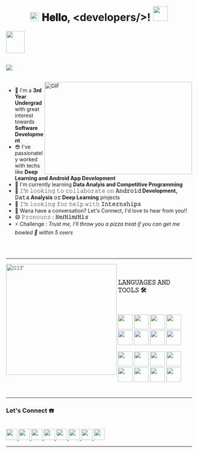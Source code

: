 <h1 align="center">
  <a target="_blank">
    <img src="https://user-images.githubusercontent.com/55103824/126672357-5b3b1108-3fbf-4d30-ae7e-6a179d303066.gif" width="24px" style="max-width:100%;">
  </a>
  𝐇𝐞𝐥𝐥𝐨, &lt;developers/&gt;!
  <a target="_blank">
    <img src="https://user-images.githubusercontent.com/55103824/126672592-732b09e4-6bc2-45a3-9ea9-b6052a0c5178.gif" width="40px" />
  </a>
</h1>


<a href="https://drive.google.com/file/d/1KcASAo1b7qQyb1AwNz4sbou8TC6ZDAGv/view?usp=sharing">
    <code><img height="60" width="50" src="https://user-images.githubusercontent.com/55103824/126861944-b31ec399-1cd7-4c03-ab84-d8ce90d1740c.jpg"/></code>
</a>
<br/>
<br/>

![](https://komarev.com/ghpvc/?username=SamarpanDas&color=green&label=Profile+Views)


<br/>


<a target="_blank">
  <img align="right" height="250" width="400" alt="GIF" src="https://user-images.githubusercontent.com/55103824/126675884-5f8616b3-0f8b-4dc7-996f-e0239b9897c0.gif">
</a>


- 🔭 I'm a **3rd Year Undergrad** with great interest towards **Software Development**
- 😎 I've passionately worked with techs like **Deep Learning and Android App Development**
- 🌱 I'm currently learning **Data Analyis and Competitive Programming**
- 👯 𝙸’𝚖 𝚕𝚘𝚘𝚔𝚒𝚗𝚐 𝚝𝚘 𝚌𝚘𝚕𝚕𝚊𝚋𝚘𝚛𝚊𝚝𝚎 𝚘𝚗 **𝙰𝚗𝚍𝚛𝚘𝚒𝚍 Development, 𝙳𝚊𝚝𝚊 Analysis 𝚘𝚛 Deep Learning** projects
- 🤔 𝙸’𝚖 𝚕𝚘𝚘𝚔𝚒𝚗𝚐 𝚏𝚘𝚛 𝚑𝚎𝚕𝚙 𝚠𝚒𝚝𝚑 **𝙸𝚗𝚝𝚎𝚛𝚗𝚜𝚑𝚒𝚙𝚜**
- 💬 Wana have a conversation? Let's Connect, I'd love to hear from you!!
- 😄 𝙿𝚛𝚘𝚗𝚘𝚞𝚗𝚜 : **𝙷𝚎/𝙷𝚒𝚖/𝙷𝚒𝚜**
- ⚡ Challenge : *Trust me, I'll throw you a pizza treat if you can get me bowled 🏏 within 5 overs* 

<br/>
<br/>

---


<a target="_blank"><img align="left" height="300" width="300" alt="𝙶𝙸𝙵" src="https://user-images.githubusercontent.com/55103824/126682427-4f2ebfa7-ce7a-446e-8340-4082ae411fc6.gif"></a>
<br/>



### 𝙻𝙰𝙽𝙶𝚄𝙰𝙶𝙴𝚂 𝙰𝙽𝙳 𝚃𝙾𝙾𝙻𝚂  🛠 
<br/>
<br/>
<code><img height="40" width="40" src="https://user-images.githubusercontent.com/55103824/126678407-3cef3943-3f19-4072-88a0-98700c66a93a.png"></code>
<code><img height="40" width="40" src="https://user-images.githubusercontent.com/55103824/126678809-e1c6cdad-d983-4060-8f78-bb4d1bb2f8af.png"></code>
<code><img height="40" width="40" src="https://user-images.githubusercontent.com/55103824/126681938-ea38204c-1649-4d8b-ae0e-c26eb75e414f.png"></code>
<code><img height="40" width="40" src="https://user-images.githubusercontent.com/55103824/126679454-429dca1d-e867-487f-83f1-7f364ac14ce3.jpg"></code>
<code><img height="40" width="40" src="https://user-images.githubusercontent.com/55103824/126682080-97f81bc9-8da8-4041-a34a-36c2355dd034.png"></code>
<code><img height="40" width="40" src="https://user-images.githubusercontent.com/55103824/126678934-4362f422-e70b-4832-93c6-ddc52f13ddf3.png"></code>
<code><img height="40" width="40" src="https://user-images.githubusercontent.com/55103824/126679307-45264a97-1fbe-46ea-a759-c38472cebf2f.png"></code>
<code><img height="40" width="40" src="https://user-images.githubusercontent.com/55103824/126679639-f8180641-5ceb-44b2-94e0-f9de13ddd7d6.png"></code>


<code><img height="40" width="40" src="https://user-images.githubusercontent.com/55103824/126680290-069d92a9-a59c-4cb9-8e91-01bcc93501b3.jpeg"></code>
<code><img height="40" width="40" src="https://user-images.githubusercontent.com/55103824/126681132-29bfcb28-4db8-4ad5-9456-bd7da959f5c9.png"></code>
<code><img height="40" width="40" src="https://user-images.githubusercontent.com/55103824/126680530-00832a23-46ff-4313-b466-9f0b4ee08726.jpeg"></code>
<code><img height="40" width="40" src="https://user-images.githubusercontent.com/55103824/126698716-ca8c9f9f-d269-4606-b0f9-ca7c783530d2.jpg"></code>
<code><img height="40" width="40" src="https://user-images.githubusercontent.com/55103824/126681000-dc55ca0a-dfcd-4712-9704-482448a78f97.png"></code>
<code><img height="40" width="40" src="https://user-images.githubusercontent.com/55103824/126680770-929bd6bc-3f2c-41d4-b7b8-9294d2aca26e.png"></code>
<code><img height="40" width="40" src="https://user-images.githubusercontent.com/55103824/126681592-f4e9b06b-512b-46fe-8915-860143467af1.png"></code>
<code><img height="40" width="40" src="https://user-images.githubusercontent.com/55103824/126698426-3dba5bea-1e18-4130-ab51-5d74c1ca7b12.png"></code>







#
#

---

### Let's Connect   :phone:
<br/>

<a href="https://www.linkedin.com/in/samarpan-das" target="_blank">
    <code><img height="30" width="30" src="https://user-images.githubusercontent.com/55103824/126756181-e12075ea-d5f6-45f4-a2bb-a3eb3f4bfa44.jpg"/></code>
</a>
<a href="mailto:mailme.samarpandas@gmail.com" target="_blank">
    <code><img height="30" width="30" src="https://user-images.githubusercontent.com/55103824/126834656-78e90418-94e5-4ae6-9c6e-f462838c2801.png"/></code>
</a>
<a href="https://www.instagram.com/_i.am.samarpan_/" target="_blank">
    <code><img height="30" width="30" src="https://user-images.githubusercontent.com/55103824/126756311-91b12796-0b41-4628-960d-79fd1a0296e4.png"/></code>
</a>
<a href="https://twitter.com/imsamarpandas" target="_blank">
    <code><img height="30" width="30" src="https://user-images.githubusercontent.com/55103824/126756483-bf67a93e-3882-4abc-8d7d-beb915fed64b.png"/></code>
</a>
<a href="https://www.codechef.com/users/samarpan28das" target="_blank">
    <code><img height="30" width="30" src="https://user-images.githubusercontent.com/55103824/126756605-f40e2817-e4e9-4aa2-8985-c0bced3f2ae4.jpg"/></code>
</a>
<a href="https://www.hackerrank.com/mailme_samarpan1?hr_r=1" target="_blank">
    <code><img height="30" width="30" src="https://user-images.githubusercontent.com/55103824/126756878-f8aee60b-3dd0-404c-97e7-d80a532b9cd5.png"/></code>
</a>
<a href="https://codeforces.com/profile/SamarpanDas" target="_blank">
    <code><img height="30" width="30" src="https://user-images.githubusercontent.com/55103824/126757159-4c904123-77b5-463d-beb0-0d2427ef8db1.png"/></code>
</a>
<a href="https://open.spotify.com/user/itx782blgm67cf9ltdztp3iua?si=yQoTY51vRa-So8vNNbVqYg&utm_source=copy-link&dl_branch=1" target="_blank">
    <code><img height="30" width="30" src="https://user-images.githubusercontent.com/55103824/126758154-212e910c-ab61-4bac-8a77-1d6aef41570c.png"/></code>
</a>



---



